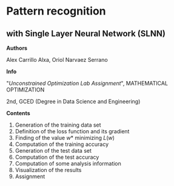 # Pattern recognition

## with Single Layer Neural Network (SLNN)

**Authors**

Alex Carrillo Alxa, Oriol Narvaez Serrano

**Info**

"*Unconstrained Optimization Lab Assignment*", MATHEMATICAL OPTIMIZATION

2nd, GCED (Degree in Data Science and Engineering)

**Contents**

1. Generation of the training data set
2. Definition of the loss function and its gradient
3. Finding of the value $w*$ minimizing $L(w)$
4. Computation of the training accuracy
5. Generation of the test data set
6. Computation of the test accuracy
7. Computation of some analysis information
8. Visualization of the results
9. Assignment